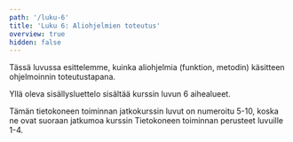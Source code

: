 ```yaml
---
path: '/luku-6'
title: 'Luku 6: Aliohjelmien toteutus'
overview: true
hidden: false
---
```


Tässä luvussa esittelemme, kuinka aliohjelmia (funktion, metodin) käsitteen ohjelmoinnin toteutustapana.  


<please-login></please-login>

<pages-in-this-section></pages-in-this-section>

Yllä oleva sisällysluettelo sisältää kurssin luvun 6 aihealueet.

Tämän tietokoneen toiminnan jatkokurssin luvut on numeroitu 5-10, koska ne ovat suoraan jatkumoa kurssin Tietokoneen toiminnan perusteet luvuille 1-4.

<exercises-in-this-section></exercises-in-this-section>
